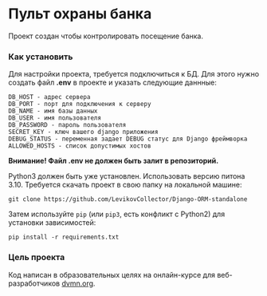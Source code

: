 # Пульт охраны банка

Проект создан чтобы контролировать посещение банка.

### Как установить

Для настройки проекта, требуется подключиться к БД. Для этого нужно создать файл **.env** в проекте и указать следующие даннные:
```
DB_HOST - адрес сервера
DB_PORT - порт для подключения к серверу
DB_NAME - имя базы данных
DB_USER - имя пользователя 
DB_PASSWORD - пароль пользователя
SECRET_KEY - ключ вашего django приложения
DEBUG_STATUS - переменная задает DEBUG статус для Django фреймворка
ALLOWED_HOSTS - список допустимых хостов
```
**Внимание! Файл .env не должен быть залит в репозиторий.**

Python3 должен быть уже установлен. Использовать версию питона 3.10.
Требуется скачать проект в свою папку на локальной машине:

```
git clone https://github.com/LevikovCollector/Django-ORM-standalone
```

Затем используйте `pip` (или `pip3`, есть конфликт с Python2) для установки зависимостей:
```
pip install -r requirements.txt
```

### Цель проекта

Код написан в образовательных целях на онлайн-курсе для веб-разработчиков [dvmn.org](https://dvmn.org/).